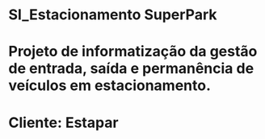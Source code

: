 # SI_Estacionamento SuperPark
# Projeto de informatização da gestão de entrada, saída e permanência de veículos em estacionamento.
# Cliente: Estapar 

